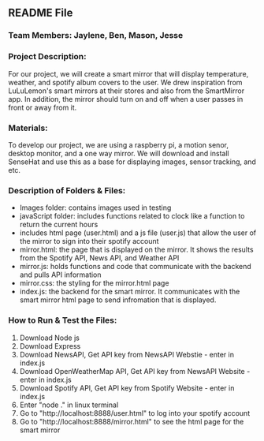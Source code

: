 ## README File
### Team Members: Jaylene, Ben, Mason, Jesse


### **Project Description:**    
  For our project, we will create a smart mirror that will display temperature, weather, and spotify album covers to the user. We drew inspiration from LuLuLemon's smart mirrors at their stores and also from the SmartMirror app. In addition, the mirror should turn on and off when a user passes in front or away from it.    
  
### **Materials:**
To develop our project, we are using a raspberry pi, a motion senor, desktop monitor, and a one way mirror. We will download and install SenseHat and use this as a base for displaying images, sensor tracking, and etc.

### Description of Folders & Files:
- Images folder: contains images used in testing
- javaScript folder: includes functions related to clock like a function to return the current hours
- includes html page (user.html) and a js file (user.js) that allow the user of the mirror to sign into their spotify account
- mirror.html: the page that is displayed on the mirror. It shows the results from the Spotify API, News API, and Weather API
- mirror.js: holds functions and code that communicate with the backend and pulls API information
- mirror.css: the styling for the mirror.html page
- index.js: the backend for the smart mirror. It communicates with the smart mirror html page to send infromation that is displayed.

### How to Run & Test the Files:
1. Download Node js
2. Download Express
3. Download NewsAPI, Get API key from NewsAPI Webstie - enter in index.js
4. Download OpenWeatherMap API, Get API key from NewsAPI Website - enter in index.js
5. Download Spotify API, Get API key from Spotify Website - enter in index.js
6. Enter "node ." in linux terminal
7. Go to "http://localhost:8888/user.html" to log into your spotify account
8. Go to "http://localhost:8888/mirror.html" to see the html page for the smart mirror